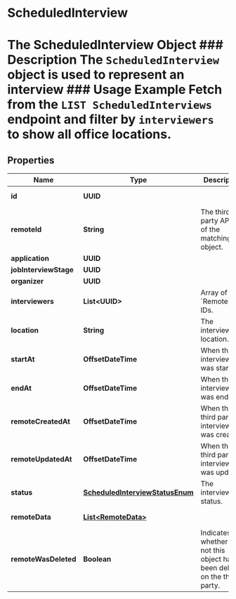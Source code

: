 

# ScheduledInterview

# The ScheduledInterview Object ### Description The `ScheduledInterview` object is used to represent an interview ### Usage Example Fetch from the `LIST ScheduledInterviews` endpoint and filter by `interviewers` to show all office locations.

## Properties

Name | Type | Description | Notes
------------ | ------------- | ------------- | -------------
**id** | **UUID** |  |  [optional] [readonly]
**remoteId** | **String** | The third-party API ID of the matching object. |  [optional]
**application** | **UUID** |  |  [optional]
**jobInterviewStage** | **UUID** |  |  [optional]
**organizer** | **UUID** |  |  [optional]
**interviewers** | **List&lt;UUID&gt;** | Array of &#x60;RemoteUser&#x60; IDs. |  [optional]
**location** | **String** | The interview&#39;s location. |  [optional]
**startAt** | **OffsetDateTime** | When the interview was started. |  [optional]
**endAt** | **OffsetDateTime** | When the interview was ended. |  [optional]
**remoteCreatedAt** | **OffsetDateTime** | When the third party&#39;s interview was created. |  [optional]
**remoteUpdatedAt** | **OffsetDateTime** | When the third party&#39;s interview was updated. |  [optional]
**status** | [**ScheduledInterviewStatusEnum**](ScheduledInterviewStatusEnum.md) | The interview&#39;s status. |  [optional]
**remoteData** | [**List&lt;RemoteData&gt;**](RemoteData.md) |  |  [optional] [readonly]
**remoteWasDeleted** | **Boolean** | Indicates whether or not this object has been deleted on the third-party. |  [optional] [readonly]



